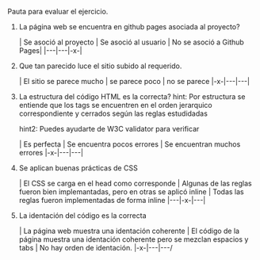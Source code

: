 
Pauta para evaluar el ejercicio.

1. La página web se encuentra en github pages asociada al proyecto?

	| Se asoció al proyecto | Se asoció al usuario | No se asoció a Github Pages|
	|---|---|-x-|
 
2. Que tan parecido luce el sitio subido al requerido.

	| El sitio se parece mucho | se parece poco | no se parece
|-x-|---|---|


3. La estructura del código HTML es la correcta?
	hint: Por estructura se entiende que los tags se encuentren en el orden jerarquico correspondiente y cerrados según las reglas estudidadas
	
	hint2: Puedes ayudarte de W3C validator para verificar

	| Es perfecta | Se encuentra pocos errores | Se encuentran muchos errores 
	|-x-|---|---|

4. Se aplican buenas prácticas de CSS 

	| El CSS se carga en el head como corresponde | Algunas de las reglas fueron bien implemantadas, pero en otras se aplicó inline | Todas las reglas fueron implementadas de forma inline
	|---|-x-|---|

5. La identación del código es la correcta

	| La página web muestra una identación coherente | El código de la página muestra una identación coherente pero se mezclan espacios y tabs | No hay orden de identación.
	|-x-|---|---/
